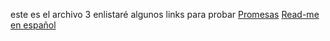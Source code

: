 este es el archivo 3
enlistaré algunos links para probar
[Promesas](https://anexsoft.com/ejemplo-practico-de-promise-con-javascript)
[Read-me en español](https://gist.github.com/Villanuevand/6386899f70346d4580c723232524d35a)